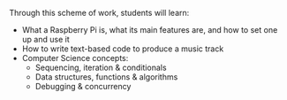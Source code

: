 Through this scheme of work, students will learn:

- What a Raspberry Pi is, what its main features are, and how to set one up and use it 
- How to write text-based code to produce a music track
- Computer Science concepts:
    - Sequencing, iteration & conditionals
    - Data structures, functions & algorithms
    - Debugging & concurrency
